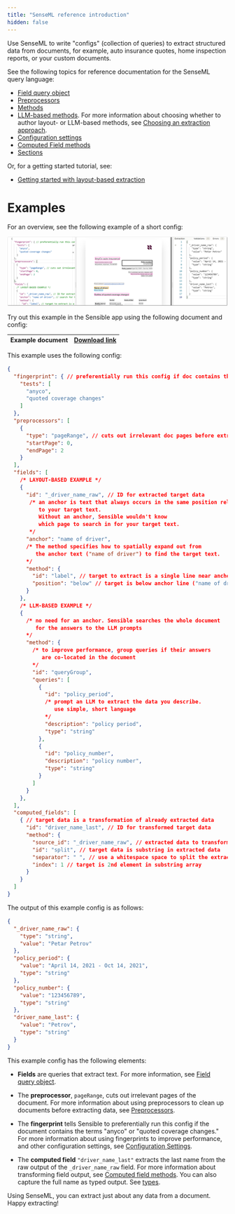 ```yaml
---
title: "SenseML reference introduction"
hidden: false
---
```


 Use SenseML to write "configs" (collection of queries) to extract structured data from documents, for example, auto insurance quotes, home inspection reports, or your custom documents.

See the following topics for reference documentation for the SenseML query language:

- [Field query object](doc:field-query-object)
- [Preprocessors](doc:preprocessors)
- [Methods](doc:methods)
- [LLM-based methods](doc:llm-based-methods). For more information about choosing whether to author layout- or LLM-based methods, see [Choosing an extraction approach](doc:author).
- [Configuration settings](doc:config-settings)
- [Computed Field methods](doc:computed-field-methods)
- [Sections](doc:sections)

Or, for a getting started tutorial, see:

- [Getting started with layout-based extraction](doc:getting-started)

Examples
====

For an overview, see the following example of a short config:

![Click to enlarge](https://raw.githubusercontent.com/sensible-hq/sensible-docs/main/readme-sync/assets/v0/images/final/senseml_intro.png)

Try out this example in the Sensible app using the following document and config:

| Example document | [Download link](https://raw.githubusercontent.com/sensible-hq/sensible-docs/main/readme-sync/assets/v0/pdfs/split.pdf) |
| ---------------------------- | ------------------------------------------------------------ |

This example uses the following config:


```json
{
  "fingerprint": { // preferentially run this config if doc contains the test strings
    "tests": [
      "anyco",
      "quoted coverage changes"
    ]
  },
  "preprocessors": [
    {
      "type": "pageRange", // cuts out irrelevant doc pages before extraction
      "startPage": 0,
      "endPage": 2
    }
  ],
  "fields": [
    /* LAYOUT-BASED EXAMPLE */
    {
      "id": "_driver_name_raw", // ID for extracted target data
       /* an anchor is text that always occurs in the same position relative 
          to your target text. 
          Without an anchor, Sensible wouldn't know 
          which page to search in for your target text. 
       */
      "anchor": "name of driver", 
      /* The method specifies how to spatially expand out from 
         the anchor text ("name of driver") to find the target text.
      */
      "method": {
        "id": "label", // target to extract is a single line near anchor line
        "position": "below" // target is below anchor line ("name of driver")
      }
    },
    /* LLM-BASED EXAMPLE */
    {
      /* no need for an anchor. Sensible searches the whole document 
         for the answers to the LLM prompts 
      */
      "method": {
        /* to improve performance, group queries if their answers
           are co-located in the document
        */
        "id": "queryGroup",
        "queries": [
          {
            "id": "policy_period",
            /* prompt an LLM to extract the data you describe. 
               use simple, short language
            */
            "description": "policy period",
            "type": "string"
          },
          {
            "id": "policy_number",
            "description": "policy number",
            "type": "string"
          }
        ]
      }
    },
  ],
  "computed_fields": [
    { // target data is a transformation of already extracted data
      "id": "driver_name_last", // ID for transformed target data
      "method": {
        "source_id": "_driver_name_raw", // extracted data to transform
        "id": "split", // target data is substring in extracted data
        "separator": " ", // use a whitespace space to split the extracted data into substring array
        "index": 1 // target is 2nd element in substring array
      }
    }
  ]
}
```

The output of this example config is as follows:

```json
{
  "_driver_name_raw": {
    "type": "string",
    "value": "Petar Petrov"
  },
  "policy_period": {
    "value": "April 14, 2021 - Oct 14, 2021",
    "type": "string"
  },
  "policy_number": {
    "value": "123456789",
    "type": "string"
  },
  "driver_name_last": {
    "value": "Petrov",
    "type": "string"
  }
}
```

This example config has the following elements:

-  **Fields** are queries that extract text. For more information, see [Field query object](doc:field-query-object).


- The **preprocessor**, `pageRange`, cuts out irrelevant pages of the document. For more information about using preprocessors to clean up documents before extracting data, see [Preprocessors](doc:preprocessors).

- The **fingerprint** tells Sensible to preferentially run this config if the document contains the terms "anyco" or "quoted coverage changes." For more information about using fingerprints to improve performance, and other configuration settings, see [Configuration Settings](doc:config-settings).

- The **computed field** `"driver_name_last"` extracts the last name from the raw output of the `_driver_name_raw` field. For more information about transforming field output, see [Computed field methods](doc:computed-field-methods).  You can also capture the full name as typed output. See [types](doc:types).

 

Using SenseML, you can extract just about any data from a document. Happy extracting!
